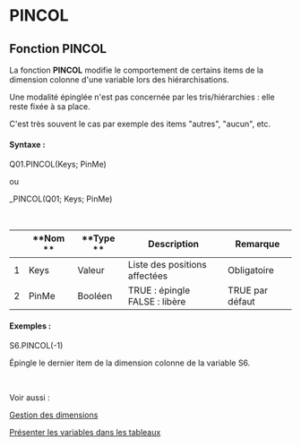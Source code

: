 # PINCOL

## Fonction PINCOL

La fonction **PINCOL** modifie le comportement de certains items de la dimension colonne d'une variable lors des hiérarchisations.

Une modalité épinglée n'est pas concernée par les tris/hiérarchies : elle reste fixée à sa place.

C'est très souvent le cas par exemple des items "autres", "aucun", etc.

#### Syntaxe :&nbsp;

Q01.PINCOL(Keys; PinMe)

ou

\_PINCOL(Q01; Keys; PinMe)

&nbsp;

| &nbsp; | **Nom ** | **Type ** | **Description** | **Remarque** |
| --- | --- | --- | --- | --- |
| &#49; | Keys | Valeur | Liste des positions affectées | Obligatoire |
| &#50; | PinMe | Booléen | TRUE : épingle FALSE : libère | TRUE par défaut |


#### Exemples :

S6.PINCOL(-1)

Épingle le dernier item de la dimension colonne de la variable S6.

&nbsp;

Voir aussi :&nbsp;

[Gestion des dimensions](<Gererlesdimensionsdesvariables1.md>)

[Présenter les variables dans les tableaux](<Presenterlesvariablesdanslestab1.md>)
